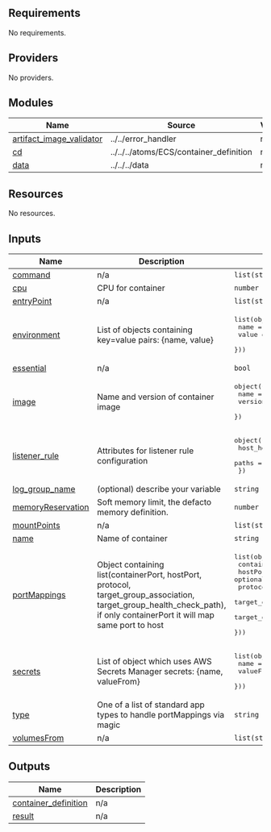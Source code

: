 <!-- BEGIN_TF_DOCS -->
## Requirements

No requirements.

## Providers

No providers.

## Modules

| Name | Source | Version |
|------|--------|---------|
| <a name="module_artifact_image_validator"></a> [artifact\_image\_validator](#module\_artifact\_image\_validator) | ../../error_handler | n/a |
| <a name="module_cd"></a> [cd](#module\_cd) | ../../../atoms/ECS/container_definition | n/a |
| <a name="module_data"></a> [data](#module\_data) | ../../../data | n/a |

## Resources

No resources.

## Inputs

| Name | Description | Type | Default | Required |
|------|-------------|------|---------|:--------:|
| <a name="input_command"></a> [command](#input\_command) | n/a | `list(string)` | `null` | no |
| <a name="input_cpu"></a> [cpu](#input\_cpu) | CPU for container | `number` | `null` | no |
| <a name="input_entryPoint"></a> [entryPoint](#input\_entryPoint) | n/a | `list(string)` | `[]` | no |
| <a name="input_environment"></a> [environment](#input\_environment) | List of objects containing key=value pairs: {name, value} | <pre>list(object({<br/>    name  = string<br/>    value = string<br/>  }))</pre> | `null` | no |
| <a name="input_essential"></a> [essential](#input\_essential) | n/a | `bool` | `null` | no |
| <a name="input_image"></a> [image](#input\_image) | Name and version of container image | <pre>object({<br/>    name    = string<br/>    version = string<br/>  })</pre> | n/a | yes |
| <a name="input_listener_rule"></a> [listener\_rule](#input\_listener\_rule) | Attributes for listener rule configuration | <pre>object({<br/>    host_headers = optional(list(string), null)<br/>    paths        = optional(list(string), null)<br/>  })</pre> | `null` | no |
| <a name="input_log_group_name"></a> [log\_group\_name](#input\_log\_group\_name) | (optional) describe your variable | `string` | n/a | yes |
| <a name="input_memoryReservation"></a> [memoryReservation](#input\_memoryReservation) | Soft memory limit, the defacto memory definition. | `number` | `null` | no |
| <a name="input_mountPoints"></a> [mountPoints](#input\_mountPoints) | n/a | `list(string)` | `[]` | no |
| <a name="input_name"></a> [name](#input\_name) | Name of container | `string` | n/a | yes |
| <a name="input_portMappings"></a> [portMappings](#input\_portMappings) | Object containing list(containerPort, hostPort, protocol, target\_group\_association, target\_group\_health\_check\_path), if only containerPort it will map same port to host | <pre>list(object({<br/>    containerPort                  = number<br/>    hostPort                       = optional(number, null)<br/>    protocol                       = optional(string, "tcp")<br/>    target_group_association       = optional(bool, false)<br/>    target_group_health_check_path = optional(string, null)<br/>  }))</pre> | `[]` | no |
| <a name="input_secrets"></a> [secrets](#input\_secrets) | List of object which uses AWS Secrets Manager secrets: {name, valueFrom} | <pre>list(object({<br/>    name      = string<br/>    valueFrom = string<br/>  }))</pre> | `[]` | no |
| <a name="input_type"></a> [type](#input\_type) | One of a list of standard app types to handle portMappings via magic | `string` | `null` | no |
| <a name="input_volumesFrom"></a> [volumesFrom](#input\_volumesFrom) | n/a | `list(string)` | `[]` | no |

## Outputs

| Name | Description |
|------|-------------|
| <a name="output_container_definition"></a> [container\_definition](#output\_container\_definition) | n/a |
| <a name="output_result"></a> [result](#output\_result) | n/a |
<!-- END_TF_DOCS -->